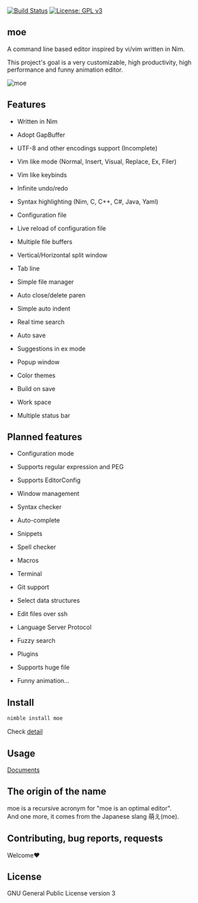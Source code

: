 [![Build Status](https://travis-ci.org/fox0430/moe.svg?branch=master)](https://travis-ci.org/fox0430/moe)
[![License: GPL v3](https://img.shields.io/badge/License-GPLv3-blue.svg)](https://www.gnu.org/licenses/gpl-3.0)

## moe

A command line based editor inspired by vi/vim written in Nim.
 
This project's goal is a very customizable, high productivity, high performance and funny animation editor.

![moe](https://user-images.githubusercontent.com/15966436/77930934-73db0700-72e6-11ea-81e9-f39c4e8bb450.png)

## Features

- Written in Nim

- Adopt GapBuffer

- UTF-8 and other encodings support (Incomplete)

- Vim like mode (Normal, Insert, Visual, Replace, Ex, Filer)

- Vim like keybinds

- Infinite undo/redo

- Syntax highlighting (Nim, C, C++, C#, Java, Yaml)

- Configuration file

- Live reload of configuration file

- Multiple file buffers

- Vertical/Horizontal split window

- Tab line

- Simple file manager

- Auto close/delete paren

- Simple auto indent

- Real time search

- Auto save

- Suggestions in ex mode

- Popup window

- Color themes

- Build on save

- Work space

- Multiple status bar

## Planned features

- Configuration mode

- Supports regular expression and PEG

- Supports EditorConfig

- Window management

- Syntax checker

- Auto-complete

- Snippets

- Spell checker

- Macros

- Terminal

- Git support

- Select data structures

- Edit files over ssh

- Language Server Protocol

- Fuzzy search

- Plugins

- Supports huge file

- Funny animation...

## Install

```sh
nimble install moe
```
Check [detail](https://github.com/fox0430/moe/blob/develop/documents/overview.md)

## Usage
[Documents](https://github.com/fox0430/moe/blob/develop/documents/index.md)

## The origin of the name
moe is a recursive acronym for "moe is an optimal editor".    
And one more, it comes from the Japanese slang 萌え(moe).

## Contributing, bug reports, requests
Welcome❤

## License

GNU General Public License version 3
